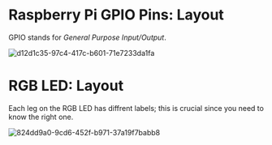 # Raspberry Pi GPIO Pins: Layout
GPIO stands for _General Purpose Input/Output_. 

![d12d1c35-97c4-417c-b601-71e7233da1fa](https://github.com/user-attachments/assets/cb12976b-fd39-4316-bb94-5273b09995c6)

# RGB LED: Layout
Each leg on the RGB LED has diffrent labels; this is crucial since you need to know the right one.

![824dd9a0-9cd6-452f-b971-37a19f7babb8](https://github.com/user-attachments/assets/7bb1265f-11fc-4328-8550-7833433fcb0d)
